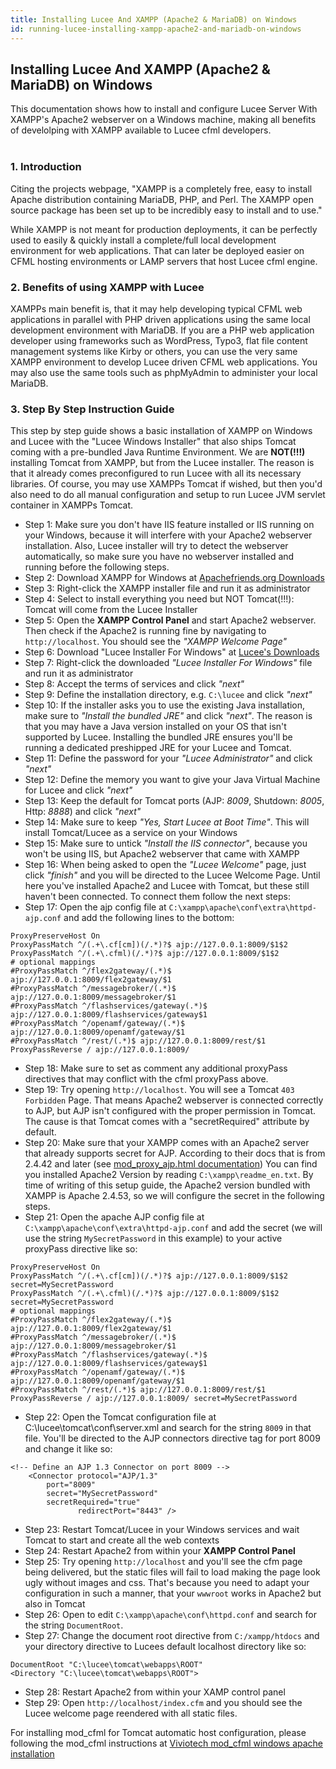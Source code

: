 ```yaml
---
title: Installing Lucee And XAMPP (Apache2 & MariaDB) on Windows
id: running-lucee-installing-xampp-apache2-and-mariadb-on-windows
---
```


## Installing Lucee And XAMPP (Apache2 & MariaDB) on Windows ##

This documentation shows how to install and configure Lucee Server With XAMPP's Apache2 webserver on a Windows machine, making all benefits of develolping with XAMPP available to Lucee cfml developers.
<br>
<br>

### 1. Introduction ###

Citing the projects webpage, "XAMPP is a completely free, easy to install Apache distribution containing MariaDB, PHP, and Perl. The XAMPP open source package has been set up to be incredibly easy to install and to use."

While XAMPP is not meant for production deployments, it can be perfectly used to easily & quickly install a complete/full local development environment for web applications. That can later be deployed easier on CFML hosting environments or LAMP servers that host Lucee cfml engine.

### 2. Benefits of using XAMPP with Lucee ###

XAMPPs main benefit is, that it may help developing typical CFML web applications in parallel with PHP driven applications using the same local development environment with MariaDB. If you are a PHP web application developer using frameworks such as WordPress, Typo3, flat file content management systems like Kirby or others, you can use the very same XAMPP environment
to develop Lucee driven CFML web applications. You may also use the same tools such as phpMyAdmin to administer your local MariaDB. 

### 3. Step By Step Instruction Guide ###

This step by step guide shows a basic installation of XAMPP on Windows and Lucee with the "Lucee Windows Installer" that also ships Tomcat coming with a pre-bundled Java Runtime Environment. We are **NOT(!!!)** installing Tomcat from XAMPP, but from the Lucee installer. The reason is that it already comes preconfigured to run Lucee with all its necessary libraries. Of course, you may use XAMPPs Tomcat if wished, but then you'd also need to do all manual configuration and setup to run Lucee JVM servlet container in XAMPPs Tomcat.  

- Step 1: Make sure you don't have IIS feature installed or IIS running on your Windows, because it will interfere with your Apache2 webserver installation. Also, Lucee installer will try to detect the webserver automatically, so make sure you have no webserver installed and running before the following steps. 
- Step 2: Download XAMPP for Windows at [Apachefriends.org Downloads](https://www.apachefriends.org/de/download.html)
- Step 3: Right-click the XAMPP installer file and run it as administrator 
- Step 4: Select to install everything you need but NOT Tomcat(!!!): Tomcat will come from the Lucee Installer
- Step 5: Open the **XAMPP Control Panel** and start Apache2 webserver. Then check if the Apache2 is running fine by navigating to `http://localhost`. You should see the *"XAMPP Welcome Page"*
- Step 6: Download "Lucee Installer For Windows" at [Lucee's Downloads](https://download.lucee.org/)
- Step 7: Right-click the downloaded *"Lucee Installer For Windows"* file and run it as administrator 
- Step 8: Accept the terms of services and click *"next"*
- Step 9: Define the installation directory, e.g. `C:\lucee` and click *"next"*
- Step 10: If the installer asks you to use the existing Java installation, make sure to *"Install the bundled JRE"* and click *"next"*. The reason is that you may have a Java version installed on your OS that isn't supported by Lucee. Installing the bundled JRE ensures you'll be running a dedicated preshipped JRE for your Lucee and Tomcat. 
- Step 11: Define the password for your *"Lucee Administrator"* and click *"next"*
- Step 12: Define the memory you want to give your Java Virtual Machine for Lucee and click *"next"*
- Step 13: Keep the default for Tomcat ports (AJP: *8009*, Shutdown: *8005*, Http: *8888*) and click *"next"*
- Step 14: Make sure to keep *"Yes, Start Lucee at Boot Time"*. This will install Tomcat/Lucee as a service on your Windows
- Step 15: Make sure to untick *"Install the IIS connector"*, because you won't be using IIS, but Apache2 webserver that came with XAMPP
- Step 16: When being asked to open the *"Lucee Welcome"* page, just click *"finish"* and you will be directed to the Lucee Welcome Page. Until here you've installed Apache2 and Lucee with Tomcat, but these still haven't been connected. To connect them follow the next steps:
- Step 17: Open the ajp config file at `C:\xampp\apache\conf\extra\httpd-ajp.conf` and add the following lines to the bottom:

```
ProxyPreserveHost On
ProxyPassMatch ^/(.+\.cf[cm])(/.*)?$ ajp://127.0.0.1:8009/$1$2
ProxyPassMatch ^/(.+\.cfml)(/.*)?$ ajp://127.0.0.1:8009/$1$2
# optional mappings
#ProxyPassMatch ^/flex2gateway/(.*)$ ajp://127.0.0.1:8009/flex2gateway/$1
#ProxyPassMatch ^/messagebroker/(.*)$ ajp://127.0.0.1:8009/messagebroker/$1
#ProxyPassMatch ^/flashservices/gateway(.*)$ ajp://127.0.0.1:8009/flashservices/gateway$1
#ProxyPassMatch ^/openamf/gateway/(.*)$ ajp://127.0.0.1:8009/openamf/gateway/$1
#ProxyPassMatch ^/rest/(.*)$ ajp://127.0.0.1:8009/rest/$1
ProxyPassReverse / ajp://127.0.0.1:8009/
```

- Step 18: Make sure to set as comment any additional proxyPass directives that may conflict with the cfml proxyPass above.
- Step 19: Try opening `http://localhost`. You will see a Tomcat `403 Forbidden` Page. That means Apache2 webserver is connected correctly to AJP, but AJP isn't configured with the proper permission in Tomcat. The cause is that Tomcat comes with a "secretRequired" attribute by default.
- Step 20: Make sure that your XAMPP comes with an Apache2 server that already supports secret for AJP. According to their docs that is from 2.4.42 and later (see [mod_proxy_ajp.html documentation](https://httpd.apache.org/docs/2.4/mod/mod_proxy_ajp.html))
You can find you installed Apache2 Version by reading `C:\xampp\readme_en.txt`. By time of writing of this setup guide, the Apache2 version bundled with XAMPP is Apache 2.4.53, so we will configure the secret in the following steps.
- Step 21: Open the apache AJP config file at `C:\xampp\apache\conf\extra\httpd-ajp.conf` and add the secret (we will use the string `MySecretPassword` in this example) to your active proxyPass directive like so:

```
ProxyPreserveHost On
ProxyPassMatch ^/(.+\.cf[cm])(/.*)?$ ajp://127.0.0.1:8009/$1$2 secret=MySecretPassword
ProxyPassMatch ^/(.+\.cfml)(/.*)?$ ajp://127.0.0.1:8009/$1$2 secret=MySecretPassword
# optional mappings
#ProxyPassMatch ^/flex2gateway/(.*)$ ajp://127.0.0.1:8009/flex2gateway/$1
#ProxyPassMatch ^/messagebroker/(.*)$ ajp://127.0.0.1:8009/messagebroker/$1
#ProxyPassMatch ^/flashservices/gateway(.*)$ ajp://127.0.0.1:8009/flashservices/gateway$1
#ProxyPassMatch ^/openamf/gateway/(.*)$ ajp://127.0.0.1:8009/openamf/gateway/$1
#ProxyPassMatch ^/rest/(.*)$ ajp://127.0.0.1:8009/rest/$1
ProxyPassReverse / ajp://127.0.0.1:8009/ secret=MySecretPassword
```

- Step 22: Open the Tomcat configuration file at C:\lucee\tomcat\conf\server.xml and search for the string `8009` in that file. You'll be directed to the AJP connectors directive tag for port 8009 and change it like so:

```
<!-- Define an AJP 1.3 Connector on port 8009 -->
    <Connector protocol="AJP/1.3"
	    port="8009"
	    secret="MySecretPassword"
	    secretRequired="true"
               redirectPort="8443" />
```

- Step 23: Restart Tomcat/Lucee in your Windows services and wait Tomcat to start and create all the web contexts
- Step 24: Restart Apache2 from within your **XAMPP Control Panel**
- Step 25: Try opening `http://localhost` and you'll see the cfm page being delivered, but the static files will fail to load making the page look ugly without images and css. That's because you need to adapt your configuration in such a manner, that your `wwwroot` works in Apache2 but also in Tomcat
- Step 26: Open to edit `C:\xampp\apache\conf\httpd.conf` and search for the string `DocumentRoot`.
- Step 27: Change the document root directive from `C:/xampp/htdocs` and your directory directive to Lucees default localhost directory like so:

``` 
DocumentRoot "C:\lucee\tomcat\webapps\ROOT"
<Directory "C:\lucee\tomcat\webapps\ROOT"> 
``` 

- Step 28: Restart Apache2 from within your XAMP control panel
- Step 29: Open `http://localhost/index.cfm` and you should see the Lucee welcome page reendered with all static files.

For installing mod_cfml for Tomcat automatic host configuration, please following the mod_cfml instructions at [Viviotech mod_cfml windows apache installation](https://viviotech.github.io/mod_cfml/install-win-apache.html)
